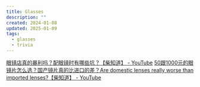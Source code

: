 ```yaml
---
title: Glasses
description: ""
created: 2024-01-08
updated: 2025-01-09
tags:
  - glasses
  - trivia
---
```


[眼镜店真的暴利吗？配眼镜时有哪些坑？【柴知道】 - YouTube](https://www.youtube.com/watch?v=WiCEfTKkIRE)
[50跟1000元的眼镜片怎么选？国产镜片真的比进口的差？Are domestic lenses really worse than imported lenses?【柴知道】 - YouTube](https://www.youtube.com/watch?v=jGIiYfqzkO4)
